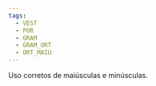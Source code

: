 ```yaml
---
tags:
  - VEST
  - POR
  - GRAM
  - GRAM_ORT
  - ORT_MAIU
---
```

Uso corretos de maiúsculas e minúsculas.